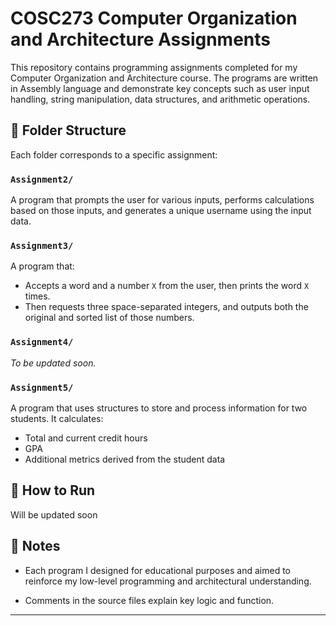 # COSC273 Computer Organization and Architecture Assignments

This repository contains programming assignments completed for my Computer Organization and Architecture course. The programs are written in Assembly language and demonstrate key concepts such as user input handling, string manipulation, data structures, and arithmetic operations.


## 📂 Folder Structure

Each folder corresponds to a specific assignment:

### `Assignment2/`
A program that prompts the user for various inputs, performs calculations based on those inputs, and generates a unique username using the input data.

### `Assignment3/`
A program that:
- Accepts a word and a number `X` from the user, then prints the word `X` times.
- Then requests three space-separated integers, and outputs both the original and sorted list of those numbers.

### `Assignment4/`
*To be updated soon.*

### `Assignment5/`
A program that uses structures to store and process information for two students. It calculates:
- Total and current credit hours
- GPA
- Additional metrics derived from the student data

## 🚀 How to Run

Will be updated soon

## 📝 Notes

- Each program I designed for educational purposes and aimed to reinforce my low-level programming and architectural understanding.

- Comments in the source files explain key logic and function.

--- 
